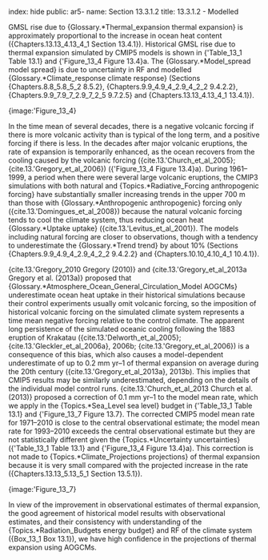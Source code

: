 index: hide
public: ar5-
name: Section 13.3.1.2
title: 13.3.1.2 - Modelled

GMSL rise due to {Glossary.*Thermal_expansion thermal expansion} is approximately proportional to the increase in ocean heat content ({Chapters.13.13_4.13_4_1 Section 13.4.1}). Historical GMSL rise due to thermal expansion simulated by CMIP5 models is shown in {'Table_13_1 Table 13.1} and {'Figure_13_4 Figure 13.4}a. The {Glossary.*Model_spread model spread} is due to uncertainty in RF and modelled {Glossary.*Climate_response climate response} (Sections {Chapters.8.8_5.8_5_2 8.5.2}, {Chapters.9.9_4.9_4_2.9_4_2_2 9.4.2.2}, {Chapters.9.9_7.9_7_2.9_7_2_5 9.7.2.5} and {Chapters.13.13_4.13_4_1 13.4.1}).

{image:'Figure_13_4}

In the time mean of several decades, there is a negative volcanic forcing if there is more volcanic activity than is typical of the long term, and a positive forcing if there is less. In the decades after major volcanic eruptions, the rate of expansion is temporarily enhanced, as the ocean recovers from the cooling caused by the volcanic forcing ({cite.13.'Church_et_al_2005}; {cite.13.'Gregory_et_al_2006}) ({'Figure_13_4 Figure 13.4}a). During 1961–1999, a period when there were several large volcanic eruptions, the CMIP3 simulations with both natural and {Topics.*Radiative_Forcing anthropogenic forcing} have substantially smaller increasing trends in the upper 700 m than those with {Glossary.*Anthropogenic anthropogenic} forcing only ({cite.13.'Domingues_et_al_2008}) because the natural volcanic forcing tends to cool the climate system, thus reducing ocean heat {Glossary.*Uptake uptake} ({cite.13.'Levitus_et_al_2001}). The models including natural forcing are closer to observations, though with a tendency to underestimate the {Glossary.*Trend trend} by about 10% (Sections {Chapters.9.9_4.9_4_2.9_4_2_2 9.4.2.2} and {Chapters.10.10_4.10_4_1 10.4.1}).

{cite.13.'Gregory_2010 Gregory (2010)} and {cite.13.'Gregory_et_al_2013a Gregory et al. (2013a)} proposed that {Glossary.*Atmosphere_Ocean_General_Circulation_Model AOGCMs} underestimate ocean heat uptake in their historical simulations because their control experiments usually omit volcanic forcing, so the imposition of historical volcanic forcing on the simulated climate system represents a time mean negative forcing relative to the control climate. The apparent long persistence of the simulated oceanic cooling following the 1883 eruption of Krakatau ({cite.13.'Delworth_et_al_2005}; {cite.13.'Gleckler_et_al_2006a}, 2006b; {cite.13.'Gregory_et_al_2006}) is a consequence of this bias, which also causes a model-dependent underestimate of up to 0.2 mm yr–1 of thermal expansion on average during the 20th century ({cite.13.'Gregory_et_al_2013a}, 2013b). This implies that CMIP5 results may be similarly underestimated, depending on the details of the individual model control runs. {cite.13.'Church_et_al_2013 Church et al. (2013)} proposed a correction of 0.1 mm yr–1 to the model mean rate, which we apply in the {Topics.*Sea_Level sea level} budget in {'Table_13_1 Table 13.1} and {'Figure_13_7 Figure 13.7}. The corrected CMIP5 model mean rate for 1971–2010 is close to the central observational estimate; the model mean rate for 1993–2010 exceeds the central observational estimate but they are not statistically different given the {Topics.*Uncertainty uncertainties} ({'Table_13_1 Table 13.1} and {'Figure_13_4 Figure 13.4}a). This correction is not made to {Topics.*Climate_Projections projections} of thermal expansion because it is very small compared with the projected increase in the rate ({Chapters.13.13_5.13_5_1 Section 13.5.1}).

{image:'Figure_13_7}

In view of the improvement in observational estimates of thermal expansion, the good agreement of historical model results with observational estimates, and their consistency with understanding of the {Topics.*Radiation_Budgets energy budget} and RF of the climate system ({Box_13_1 Box 13.1}), we have high confidence in the projections of thermal expansion using AOGCMs.
